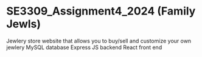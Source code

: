 # SE3309_Assignment4_2024 (Family Jewls)

Jewlery store website that allows you to buy/sell and customize your own jewlery
MySQL database
Express JS backend
React front end

